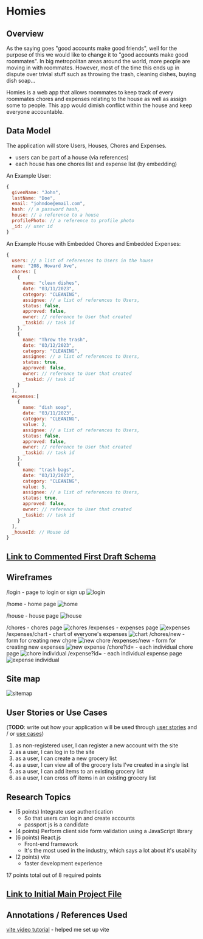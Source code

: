 # Homies 

## Overview

As the saying goes "good accounts make good friends", well for the purpose of this we would like to change it to "good accounts make good roommates". In big metropolitan areas around the world, more people are moving in with roommates. However, most of the time this ends up in dispute over trivial stuff such as throwing the trash, cleaning dishes, buying dish soap...

Homies is a web app that allows roommates to keep track of every roommates chores and expenses relating to the house as well as assign some to people. This app would dimish conflict within the house and keep everyone accountable.


## Data Model

The application will store Users, Houses, Chores and Expenses.

* users can be part of a house (via references)
* each house has one chores list and expense list (by embedding)

An Example User:

```javascript
{
  givenName: "John",
  lastName: "Doe",
  email: "johndoe@email.com",
  hash: // a password hash,
  house: // a reference to a house
  profilePhoto: // a reference to profile photo
  _id: // user id 
}
```

An Example House with Embedded Chores and Embedded Expenses:

```javascript
{
  users: // a list of references to Users in the house
  name: "208, Howard Ave",
  chores: [
    { 
      name: "clean dishes", 
      date: "03/11/2023", 
      category: "CLEANING",
      assignee: // a list of references to Users,
      status: false,
      approved: false,
      owner: // reference to User that created 
      _taskid: // task id
    },
    { 
      name: "Throw the trash", 
      date: "03/12/2023", 
      category: "CLEANING",
      assignee: // a list of references to Users,
      status: true,
      approved: false,
      owner: // reference to User that created 
      _taskid: // task id
    }
  ],
  expenses:[
    { 
      name: "dish soap", 
      date: "03/11/2023", 
      category: "CLEANING",
      value: 2,
      assignee: // a list of references to Users,
      status: false,
      approved: false,
      owner: // reference to User that created 
      _taskid: // task id
    },
    { 
      name: "trash bags", 
      date: "03/12/2023", 
      category: "CLEANING",
      value: 5,
      assignee: // a list of references to Users,
      status: true,
      approved: false,
      owner: // reference to User that created 
      _taskid: // task id
    }
  ],
  _houseId: // House id
}
```


## [Link to Commented First Draft Schema](homies-backend/db.mjs) 

## Wireframes

/login - page to login or sign up
![login](documentation/UX-03.jpg)

/home - home page
![home](documentation/UX-04.jpg)

/house - house page
![house](documentation/UX-05.jpg)

/chores - chores page
![chores](documentation/UX-06.jpg)
/expenses - expenses page
![expenses](documentation/UX-07.jpg)
/expenses/chart - chart of everyone's expenses
![chart](documentation/UX-08.jpg)
/chores/new - form for creating new chore
![new chore](documentation/UX-09.jpg)
/expenses/new - form for creating new expenses
![new expense](documentation/UX-10.jpg)
/chore?id= - each individual chore page
![chore individual](documentation/UX-11.jpg)
/expense?id= - each individual expense page
![expense individual](documentation/UX-12.jpg)

## Site map

![sitemap](documentation/UX-02.jpg)

## User Stories or Use Cases

(__TODO__: write out how your application will be used through [user stories](http://en.wikipedia.org/wiki/User_story#Format) and / or [use cases](https://en.wikipedia.org/wiki/Use_case))

1. as non-registered user, I can register a new account with the site
2. as a user, I can log in to the site
3. as a user, I can create a new grocery list
4. as a user, I can view all of the grocery lists I've created in a single list
5. as a user, I can add items to an existing grocery list
6. as a user, I can cross off items in an existing grocery list

## Research Topics

* (5 points) Integrate user authentication
  *  So that users can login and create accounts
  *  passport js is a candidate
* (4 points) Perform client side form validation using a JavaScript library
* (6 points) React.js
  * Front-end framework
  * It's the most used in the industry, which says a lot about it's usability
* (2 points) vite
  * faster development experience

17 points total out of 8 required points

## [Link to Initial Main Project File](homies-backend/app.mjs) 

## Annotations / References Used
[vite video tutorial](https://www.youtube.com/watch?v=KCrXgy8qtjM) - helped me set up vite
